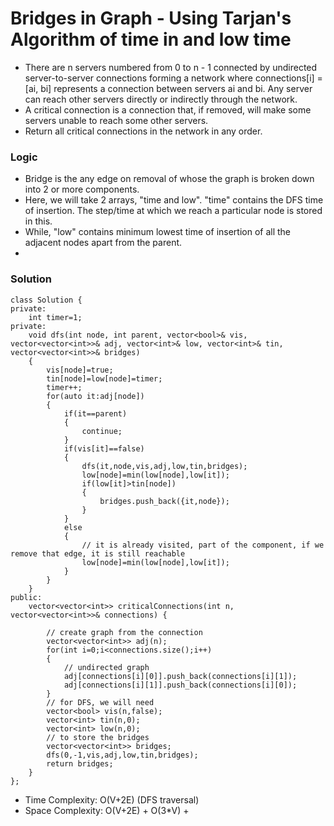 # Bridges in Graph - Using Tarjan's Algorithm of time in and low time
- There are n servers numbered from 0 to n - 1 connected by undirected server-to-server connections forming a network where connections[i] = [ai, bi] represents a connection between servers ai and bi. Any server can reach other servers directly or indirectly through the network.
- A critical connection is a connection that, if removed, will make some servers unable to reach some other servers.
- Return all critical connections in the network in any order.

### Logic
- Bridge is the any edge on removal of whose the graph is broken down into 2 or more components.
- Here, we will take 2 arrays, "time and low". "time" contains the DFS time of insertion. The step/time at which we reach a particular node is stored in this. 
- While, "low" contains minimum lowest time of insertion of all the adjacent nodes apart from the parent.
- 

### Solution
```
class Solution {
private:
    int timer=1;
private:
    void dfs(int node, int parent, vector<bool>& vis, vector<vector<int>>& adj, vector<int>& low, vector<int>& tin,  vector<vector<int>>& bridges)
    {
        vis[node]=true;
        tin[node]=low[node]=timer;
        timer++;
        for(auto it:adj[node])
        {
            if(it==parent)
            {
                continue;
            }
            if(vis[it]==false)
            {
                dfs(it,node,vis,adj,low,tin,bridges);
                low[node]=min(low[node],low[it]);
                if(low[it]>tin[node])
                {
                    bridges.push_back({it,node});
                }
            }
            else
            {
                // it is already visited, part of the component, if we remove that edge, it is still reachable
                low[node]=min(low[node],low[it]);
            }
        }
    }
public:
    vector<vector<int>> criticalConnections(int n, vector<vector<int>>& connections) {
        
        // create graph from the connection
        vector<vector<int>> adj(n);
        for(int i=0;i<connections.size();i++)
        {
            // undirected graph
            adj[connections[i][0]].push_back(connections[i][1]);
            adj[connections[i][1]].push_back(connections[i][0]);
        }
        // for DFS, we will need
        vector<bool> vis(n,false);
        vector<int> tin(n,0);
        vector<int> low(n,0);
        // to store the bridges
        vector<vector<int>> bridges;
        dfs(0,-1,vis,adj,low,tin,bridges);
        return bridges;
    }
};
```
- Time Complexity: O(V+2E) (DFS traversal)
- Space Complexity: O(V+2E) + O(3*V) + 